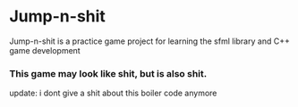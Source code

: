 # Jump-n-shit
Jump-n-shit is a practice game project for learning the sfml library and C++ game development

### This game may look like **shit**, but is also **shit**.

update: i dont give a shit about this boiler code anymore
